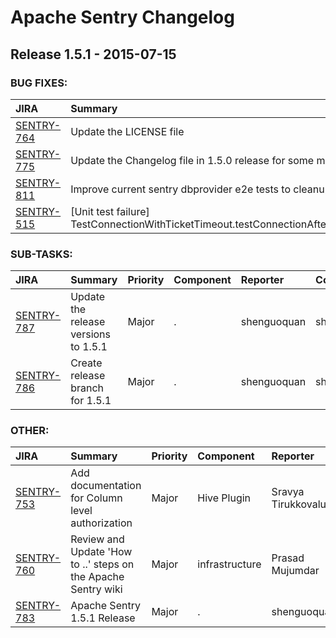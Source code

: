 
<!---
# Licensed to the Apache Software Foundation (ASF) under one
# or more contributor license agreements.  See the NOTICE file
# distributed with this work for additional information
# regarding copyright ownership.  The ASF licenses this file
# to you under the Apache License, Version 2.0 (the
# "License"); you may not use this file except in compliance
# with the License.  You may obtain a copy of the License at
#
#     http://www.apache.org/licenses/LICENSE-2.0
#
# Unless required by applicable law or agreed to in writing, software
# distributed under the License is distributed on an "AS IS" BASIS,
# WITHOUT WARRANTIES OR CONDITIONS OF ANY KIND, either express or implied.
# See the License for the specific language governing permissions and
# limitations under the License.
-->
# Apache Sentry Changelog

## Release 1.5.1 - 2015-07-15



### BUG FIXES:

| JIRA | Summary | Priority | Component | Reporter | Contributor |
|:---- |:---- | :--- |:---- |:---- |:---- |
| [SENTRY-764](https://issues.apache.org/jira/browse/SENTRY-764) | Update the LICENSE file |  Major | . | Sravya Tirukkovalur | Sravya Tirukkovalur |
| [SENTRY-775](https://issues.apache.org/jira/browse/SENTRY-775) | Update the Changelog file in 1.5.0 release for some missing jiras |  Major | . | shenguoquan | shenguoquan |
| [SENTRY-811](https://issues.apache.org/jira/browse/SENTRY-811) | Improve current sentry dbprovider e2e tests to cleanup dbs/tables |  Major | Service | Anne Yu | Anne Yu |
| [SENTRY-515](https://issues.apache.org/jira/browse/SENTRY-515) | [Unit test failure] TestConnectionWithTicketTimeout.testConnectionAfterTicketTimeout |  Blocker | . | Sravya Tirukkovalur | Sravya Tirukkovalur |


### SUB-TASKS:

| JIRA | Summary | Priority | Component | Reporter | Contributor |
|:---- |:---- | :--- |:---- |:---- |:---- |
| [SENTRY-787](https://issues.apache.org/jira/browse/SENTRY-787) | Update the release versions to 1.5.1 |  Major | . | shenguoquan | shenguoquan |
| [SENTRY-786](https://issues.apache.org/jira/browse/SENTRY-786) | Create release branch for 1.5.1 |  Major | . | shenguoquan | shenguoquan |


### OTHER:

| JIRA | Summary | Priority | Component | Reporter | Contributor |
|:---- |:---- | :--- |:---- |:---- |:---- |
| [SENTRY-753](https://issues.apache.org/jira/browse/SENTRY-753) | Add documentation for Column level authorization |  Major | Hive Plugin | Sravya Tirukkovalur | Dapeng Sun |
| [SENTRY-760](https://issues.apache.org/jira/browse/SENTRY-760) | Review and Update 'How to ..' steps on the Apache Sentry wiki |  Major | infrastructure | Prasad Mujumdar | Sravya Tirukkovalur |
| [SENTRY-783](https://issues.apache.org/jira/browse/SENTRY-783) | Apache Sentry 1.5.1 Release |  Major | . | shenguoquan | shenguoquan |


